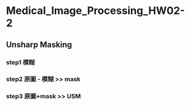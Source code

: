# Medical_Image_Processing_HW02-2

## Unsharp Masking

### step1 模糊
### step2 原圖 - 模糊 >> mask
### step3 原圖+mask >> USM
